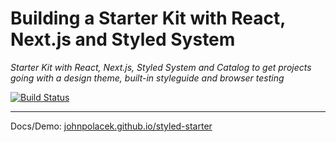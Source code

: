 # Building a Starter Kit with React, Next.js and Styled System

*Starter Kit with React, Next.js, Styled System and Catalog to get projects going with a design theme, built-in styleguide and browser testing*

[![Build Status](https://travis-ci.org/johnpolacek/styled-starter.svg?branch=master)](https://travis-ci.org/johnpolacek/styled-starter)

----

Docs/Demo: [johnpolacek.github.io/styled-starter](https://johnpolacek.github.io/styled-starter/)
